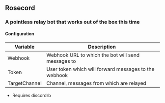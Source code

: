 ## Rosecord
### A pointless relay bot that works out of the box this time
#### Configuration
| Variable | Description |
| - | - |
| Webhook | Webhook URL to which the bot will send messages to |
| Token | User token which will forward messages to the webhook |
| TargetChannel | Channel, messages from which are relayed |
* Requires discordrb
